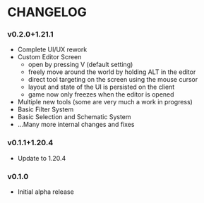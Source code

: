 # CHANGELOG

### v0.2.0+1.21.1
 - Complete UI/UX rework
 - Custom Editor Screen
   - open by pressing V (default setting)
   - freely move around the world by holding ALT in the editor
   - direct tool targeting on the screen using the mouse cursor
   - layout and state of the UI is persisted on the client
   - game now only freezes when the editor is opened
 - Multiple new tools (some are very much a work in progress)
 - Basic Filter System
 - Basic Selection and Schematic System
 - ...Many more internal changes and fixes

### v0.1.1+1.20.4
 - Update to 1.20.4

### v0.1.0
 - Initial alpha release
